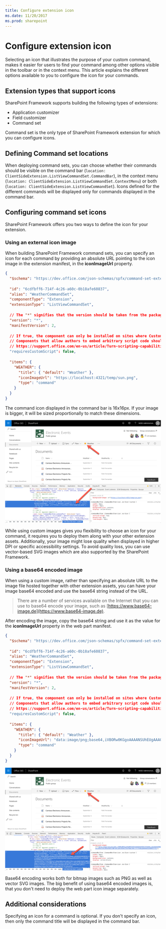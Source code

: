 ```yaml
---
title: Configure extension icon
ms.date: 11/20/2017
ms.prod: sharepoint
---
```


# Configure extension icon

Selecting an icon that illustrates the purpose of your custom command, makes it easier for users to find your command among other options visible in the toolbar or in the context menu. This article explains the different options available to you to configure the icon for your commands.

## Extension types that support icons

SharePoint Framework supports building the following types of extensions:

- Application customizer
- Field customizer
- Command set

Command set is the only type of SharePoint Framework extension for which you can configure icons.

## Defining Command set locations

When deploying command sets, you can choose whether their commands should be visible on the command bar (`location: ClientSideExtension.ListViewCommandSet.CommandBar`), in the context menu (`location: ClientSideExtension.ListViewCommandSet.ContextMenu`) or both (`location: ClientSideExtension.ListViewCommandSet`). Icons defined for the different commands will be displayed only for commands displayed in the command bar.

## Configuring command set icons

SharePoint Framework offers you two ways to define the icon for your extension.

### Using an external icon image

When building SharePoint Framework command sets, you can specify an icon for each command by providing an absolute URL pointing to the icon image in the extension manifest, in the **iconImageUrl** property.

```json
{
  "$schema": "https://dev.office.com/json-schemas/spfx/command-set-extension-manifest.schema.json",

  "id": "6cdfbff6-714f-4c26-a60c-0b18afe60837",
  "alias": "WeatherCommandSet",
  "componentType": "Extension",
  "extensionType": "ListViewCommandSet",

  // The "*" signifies that the version should be taken from the package.json
  "version": "*",
  "manifestVersion": 2,

  // If true, the component can only be installed on sites where Custom Script is allowed.
  // Components that allow authors to embed arbitrary script code should set this to true.
  // https://support.office.com/en-us/article/Turn-scripting-capabilities-on-or-off-1f2c515f-5d7e-448a-9fd7-835da935584f
  "requiresCustomScript": false,

  "items": {
    "WEATHER": {
      "title": { "default": "Weather" },
      "iconImageUrl": "https://localhost:4321/temp/sun.png",
      "type": "command"
    }
  }
}
```

The command icon displayed in the command bar is 16x16px. If your image is bigger, it will be sized proportionally to match these dimensions.

![Custom image used as the command icon in the command bar](../../../images/extensionicon_commandbar_imagepng.png)

While using custom images gives you flexibility to choose an icon for your command, it requires you to deploy them along with your other extension assets. Additionally, your image might lose quality when displayed in higher DPI or specific accessibility settings. To avoid quality loss, you can use vector-based SVG images which are also supported by the SharePoint Framework.

### Using a base64 encoded image

When using a custom image, rather than specifying an absolute URL to the image file hosted together with other extension assets, you can have your image base64 encoded and use the base64 string instead of the URL.

> There are a number of services available on the Internet that you can use to base64 encode your image, such as [https://www.base64-image.de](https://www.base64-image.de).

After encoding the image, copy the base64 string and use it as the value for the **iconImageUrl** property in the web part manifest.

```json
{
  "$schema": "https://dev.office.com/json-schemas/spfx/command-set-extension-manifest.schema.json",

  "id": "6cdfbff6-714f-4c26-a60c-0b18afe60837",
  "alias": "WeatherCommandSet",
  "componentType": "Extension",
  "extensionType": "ListViewCommandSet",

  // The "*" signifies that the version should be taken from the package.json
  "version": "*",
  "manifestVersion": 2,

  // If true, the component can only be installed on sites where Custom Script is allowed.
  // Components that allow authors to embed arbitrary script code should set this to true.
  // https://support.office.com/en-us/article/Turn-scripting-capabilities-on-or-off-1f2c515f-5d7e-448a-9fd7-835da935584f
  "requiresCustomScript": false,

  "items": {
    "WEATHER": {
      "title": { "default": "Weather" },
      "iconImageUrl": "data:image/png;base64,iVBORw0KGgoAAAANSUhEUgAAAQAAAAEACAYAAABccqhmAAAAAXNSR0IB2cksfwAAACBjSFJNAAB6JgAAgIQAAPoAAACA6AAAdTAAAOpgAAA6mAAAF3CculE8AAB/hUlEQVR42u29ebwkWVUn/j03Ipe31PZqr+ruqu7q6pXuZlcRRgUVBRnUn0rpMAJuTDeLog4u48bMiDoMtCA0MjAwOqil4oI6qCO2oIiDTQ...",
      "type": "command"
    }
  }
}
```

![Base64 encoded image displayed as web part icon in the toolbox](../../../images/extensionicon_commandbar_base64.png)

Base64 encoding works both for bitmap images such as PNG as well as vector SVG images. The big benefit of using base64 encoded images is, that you don't need to deploy the web part icon image separately.

## Additional considerations

Specifying an icon for a command is optional. If you don't specify an icon, then only the command title will be displayed in the command bar.